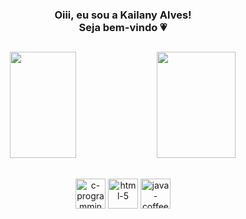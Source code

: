 <div>
    <h3 align="center"> Oiii, eu sou a Kailany Alves! <br> Seja bem-vindo 💗</h3>
</div>

##

<div align="center">
    <img height="170em" width="45.7%" src="https://github-readme-stats.vercel.app/api?username=kailanyas&show_icons=true&theme=gotham&include_all_commits=true&count_private=true"/>  
    <img height="170em" width="50%" src="https://github-readme-stats.vercel.app/api/top-langs/?username=kailanyas&layout=compact&theme=gotham"/>
</div>

##

<div style="display: inline_block" align="center">
    <img width="48" height="48" src="https://img.icons8.com/color/48/c-programming.png" alt="c-programming"/>
    <img width="48" height="48" src="https://img.icons8.com/color/48/html-5.png" alt="html-5"/>
    <img width="48" height="48" src="https://img.icons8.com/color/48/java-coffee-cup-logo--v1.png" alt="java-coffee-cup-logo--v1"/>
</div>


